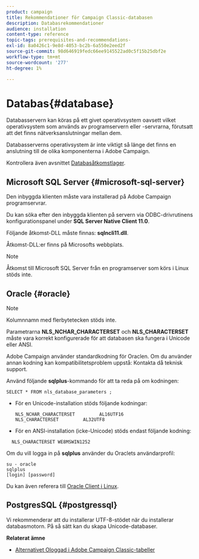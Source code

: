 ```yaml
---
product: campaign
title: Rekommendationer för Campaign Classic-databasen
description: Databasrekommendationer
audience: installation
content-type: reference
topic-tags: prerequisites-and-recommendations-
exl-id: 8a0426c1-9e8d-4053-bc2b-6a550e2eed2f
source-git-commit: 98d646919fedc66ee9145522ad0c5f15b25dbf2e
workflow-type: tm+mt
source-wordcount: '277'
ht-degree: 1%

---
```


# Databas{#database}

Databasservern kan köras på ett givet operativsystem oavsett vilket operativsystem som används av programservern eller -servrarna, förutsatt att det finns nätverksanslutningar mellan dem.

Databasserverns operativsystem är inte viktigt så länge det finns en anslutning till de olika komponenterna i Adobe Campaign.

Kontrollera även avsnittet [Databasåtkomstlager](../../installation/using/prerequisites-of-campaign-installation-in-linux.md#database-access-layers).

## Microsoft SQL Server {#microsoft-sql-server}

Den inbyggda klienten måste vara installerad på Adobe Campaign programservrar.

Du kan söka efter den inbyggda klienten på servern via ODBC-drivrutinens konfigurationspanel under **SQL Server Native Client 11.0**.

Följande åtkomst-DLL måste finnas: **sqlncli11.dll**.

Åtkomst-DLL:er finns på Microsofts webbplats.

>[!NOTE]
>
>Åtkomst till Microsoft SQL Server från en programserver som körs i Linux stöds inte.

## Oracle {#oracle}

>[!NOTE]
>
>Kolumnnamn med flerbytetecken stöds inte.

Parametrarna **NLS_NCHAR_CHARACTERSET** och **NLS_CHARACTERSET** måste vara korrekt konfigurerade för att databasen ska fungera i Unicode eller ANSI.

Adobe Campaign använder standardkodning för Oraclen. Om du använder annan kodning kan kompatibilitetsproblem uppstå: Kontakta då teknisk support.

Använd följande **sqlplus**-kommando för att ta reda på om kodningen:

```
SELECT * FROM nls_database_parameters ;
```

* För en Unicode-installation stöds följande kodningar:

   ```
   NLS_NCHAR_CHARACTERSET         AL16UTF16
   NLS_CHARACTERSET         AL32UTF8
   ```

* För en ANSI-installation (icke-Unicode) stöds endast följande kodning:

```
  NLS_CHARACTERSET WE8MSWIN1252
```

Om du vill logga in på **sqlplus** använder du Oraclets användarprofil:

```
su - oracle 
sqlplus 
[login] [password]
```

Du kan även referera till [Oracle Client i Linux](../../installation/using/installing-packages-with-linux.md#oracle-client-in-linux).

## PostgresSQL {#postgressql}

Vi rekommenderar att du installerar UTF-8-stödet när du installerar databasmotorn. På så sätt kan du skapa Unicode-databaser.

**Relaterat ämne**

* [Alternativet Ologgad i Adobe Campaign Classic-tabeller](https://helpx.adobe.com/campaign/kb/unlogged-tables-classic.html)
